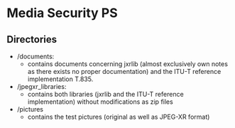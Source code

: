 # Media Security PS

## Directories
* /documents:
  * contains documents concerning jxrlib (almost exclusively own notes as there exists no proper documentation) and the ITU-T reference implementation T.835.
* /jpegxr_libraries:
  * contains both libraries (jxrlib and the ITU-T reference implementation) without modifications as zip files
* /pictures
  * contains the test pictures (original as well as JPEG-XR format)
